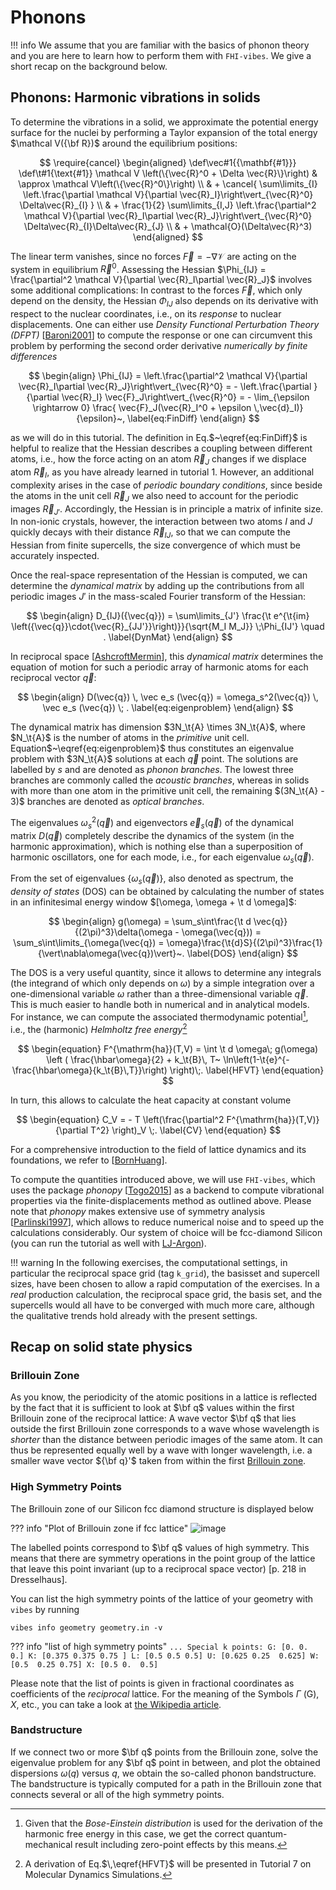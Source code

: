 # Phonons

!!! info
	We assume that you are familiar with the basics of phonon theory and you are here to learn how to perform them with `FHI-vibes`. We give a short recap on the background below.

## <a name="Phonons"></a> Phonons: Harmonic vibrations in solids

To determine the vibrations in a solid, we approximate the potential energy surface
for the nuclei by performing a Taylor expansion of the total energy $\mathcal V({\bf R})$ around the equilibrium positions:

$$
\require{cancel}
\begin{aligned}
\def\vec#1{{\mathbf{#1}}}
\def\t#1{\text{#1}}
\mathcal V \left(\{\vec{R}^0 + \Delta \vec{R}\}\right)
& \approx
\mathcal V\left(\{\vec{R}^0\}\right) \\
& + \cancel{ \sum\limits_{I} \left.\frac{\partial \mathcal V}{\partial \vec{R}_I}\right\vert_{\vec{R}^0} \Delta\vec{R}_{I} } \\
& + \frac{1}{2} \sum\limits_{I,J} \left.\frac{\partial^2 \mathcal V}{\partial \vec{R}_I\partial \vec{R}_J}\right\vert_{\vec{R}^0} \Delta\vec{R}_{I}\Delta\vec{R}_{J} \\
& + \mathcal{O}(\Delta\vec{R}^3)
\end{aligned}
$$

The linear term vanishes, since no forces $\vec{F} = - \nabla \mathcal V$ are acting on the system in equilibrium $\vec{R}^0$.
Assessing the Hessian $\Phi_{IJ} = \frac{\partial^2 \mathcal V}{\partial \vec{R}_I\partial \vec{R}_J}$ involves some additional
complications: In contrast to the forces $\vec{F}$, which only depend on the density, the Hessian $\Phi_{IJ}$ also depends
on its derivative with respect to the nuclear coordinates, i.e., on its _response_ to nuclear displacements. One can either
use _Density Functional Perturbation Theory (DFPT)_ [[Baroni2001](references.md#Baroni2001)] to compute the response
or one can circumvent this problem by performing the second order derivative _numerically by finite differences_

$$
\begin{align}
\Phi_{IJ}
= \left.\frac{\partial^2 \mathcal V}{\partial \vec{R}_I\partial \vec{R}_J}\right\vert_{\vec{R}^0}
= - \left.\frac{\partial }{\partial \vec{R}_I} \vec{F}_J\right\vert_{\vec{R}^0}
= - \lim_{\epsilon \rightarrow 0} \frac{ \vec{F}_J(\vec{R}_I^0 + \epsilon \,\vec{d}_I)}{\epsilon}~,
\label{eq:FinDiff}
\end{align}
$$

as we will do in this tutorial.
The definition in Eq.$~\eqref{eq:FinDiff}$ is helpful to realize that the Hessian describes a coupling between different atoms, i.e., how the force acting on an atom $\vec{R}_J$ changes
if we displace atom $\vec{R}_I$, as you have already learned in tutorial 1. However, an additional complexity arises in the case of _periodic boundary conditions_,
since beside the atoms in the unit cell $\vec{R}_J$ we also need to account for the periodic images $\vec{R}_{J'}$. Accordingly, the Hessian is in principle a matrix
of infinite size. In non-ionic crystals, however, the interaction between two atoms$~I$ and $J$ quickly decays with their distance$~\vec{R}_{IJ}$, so that we can compute the Hessian from
finite supercells, the size convergence of which must be accurately inspected.

Once the real-space representation of the Hessian is computed, we can determine the _dynamical matrix_ by adding up the contributions from all periodic images$~J'$ in the mass-scaled Fourier transform of the Hessian:

$$
\begin{align}
D_{IJ}({\vec{q}}) = \sum\limits_{J'}
\frac{\t e^{\t{im} \left({\vec{q}}\cdot{\vec{R}_{JJ'}}\right)}}{\sqrt{M_I M_J}}
\;\Phi_{IJ'}
\quad .
\label{DynMat}
\end{align}
$$

In reciprocal space [[AshcroftMermin](references.md#AshcroftMermin)],
this _dynamical matrix_ determines the equation of motion for such a periodic array of harmonic
atoms for each reciprocal vector$~\vec{q}$:

$$
\begin{align}
D(\vec{q}) \, \vec e_s (\vec{q}) = \omega_s^2(\vec{q}) \, \vec e_s (\vec{q})
\; .
\label{eq:eigenproblem}
\end{align}
$$

The dynamical matrix has dimension $3N_\t{A} \times 3N_\t{A}$, where $N_\t{A}$
is the number of
atoms in the *primitive* unit cell. Equation$~\eqref{eq:eigenproblem}$ thus
constitutes
an eigenvalue problem with $3N_\t{A}$ solutions at each $\vec q$ point. The
solutions
are labelled by $s$ and are denoted as *phonon branches*. The lowest three
branches are commonly called the *acoustic branches*, whereas in solids
with more than one atom in the primitive unit cell, the remaining $(3N_\t{A} -
3)$ branches are denoted as *optical branches*.

The eigenvalues$~\omega_s^2(\vec{q})$ and eigenvectors$~\vec e_s(\vec{q})$ of the
dynamical matrix$~D(\vec{q})$
completely describe the dynamics of the system (in the harmonic approximation), which is nothing else than a superposition
of harmonic oscillators, one for each mode, i.e., for each
eigenvalue$~\omega_s (\vec{q})$.

From the set of eigenvalues $\{ \omega_s (\vec{q}) \}$, also denoted as
spectrum, the *density of states* (DOS) can be obtained by
calculating the number of states in an infinitesimal energy window
$[\omega, \omega + \t d \omega]$:

$$
\begin{align}
g(\omega) = \sum_s\int\frac{\t d \vec{q}}{(2\pi)^3}\delta(\omega -
\omega(\vec{q})) = \sum_s\int\limits_{\omega(\vec{q}) =
\omega}\frac{\t{d}S}{(2\pi)^3}\frac{1}{\vert\nabla\omega(\vec{q})\vert}~.
\label{DOS}
\end{align}
$$

The DOS is a very useful quantity, since it allows to determine any integrals
(the integrand of which only depends on $\omega$) by a
simple integration over a one-dimensional variable$~\omega$ rather than a three-dimensional variable$~\vec{q}$. This is much
easier to handle both in numerical and in analytical models. For instance, we can compute the associated thermodynamic
potential[^footnote1], i.e., the (harmonic) *Helmholtz free
energy*[^footnote2]

$$
\begin{equation}
F^{\mathrm{ha}}(T,V)  = \int \t d \omega\; g(\omega) \left (
\frac{\hbar\omega}{2} + k_\t{B}\, T~
\ln\left(1-\t{e}^{-\frac{\hbar\omega}{k_\t{B}\,T}}\right)
\right)\;.
\label{HFVT}
\end{equation}
$$

In turn, this allows to calculate the heat capacity at constant
volume

$$
\begin{equation}
C_V = - T \left(\frac{\partial^2 F^{\mathrm{ha}}(T,V)}{\partial T^2} \right)_V \;.
\label{CV}
\end{equation}
$$

For a comprehensive introduction to the field of lattice dynamics and its
foundations, we refer to [[BornHuang](references.md#BornHuang)].

To compute the quantities introduced above, we will use
`FHI-vibes`, which uses the package _phonopy_ [[Togo2015](references.md#Togo2015)] as a backend to compute vibrational properties via the finite-displacements method as outlined above. Please note that
_phonopy_ makes extensive use of symmetry
analysis [[Parlinski1997](references.md#Parlinski1997)], which allows to reduce numerical noise and to speed up the calculations considerably. Our system of choice will be fcc-diamond Silicon (you can run the tutorial as well with [LJ-Argon](0_intro.md#lj-argon)).

!!! warning
    In the following exercises, the computational settings, in particular the reciprocal space grid (tag `k_grid`), the basisset and supercell sizes, have been chosen to allow a rapid computation of the exercises. In a _real_ production calculation, the reciprocal space grid, the basis set, and the supercells would all have to be converged with much more care,  although the qualitative trends hold already with the present settings.

## Recap on solid state physics

### Brillouin Zone

As you know, the periodicity of the atomic positions
in a lattice is reflected by the fact that it is sufficient to look at $\bf q$
values within the first Brillouin zone of the reciprocal lattice: A wave vector
$\bf q$ that lies outside the first Brillouin zone corresponds to a wave whose
wavelength is _shorter_ than the distance between periodic images of the
same atom. It can thus be represented equally well by a wave with longer
wavelength, i.e. a smaller wave vector ${\bf q}'$ taken from within the
first [Brillouin zone](https://en.wikipedia.org/wiki/Phonon\#Crystal_momentum).

### High Symmetry Points
The Brillouin zone of our Silicon fcc diamond structure is displayed below

??? info "Plot of Brillouin zone if fcc lattice"
	![image](assets/BZ_fcc.png)

The labelled points correspond to $\bf q$
values of high symmetry. This means that there are symmetry operations in the
point group of the lattice that leave this point invariant (up to a reciprocal space vector)
[p. 218 in Dresselhaus].

You can list the high symmetry points of the lattice of your geometry with `vibes` by
running

```
vibes info geometry geometry.in -v
```

??? info "list  of high symmetry points"
    ```
    ...
    Special k points:
    G: [0. 0. 0.]
    K: [0.375 0.375 0.75 ]
    L: [0.5 0.5 0.5]
    U: [0.625 0.25  0.625]
    W: [0.5  0.25 0.75]
    X: [0.5 0.  0.5]
    ```

Please note that the list of points is given in
fractional coordinates as coefficients of the _reciprocal_ lattice. For
the meaning of the Symbols $\Gamma$ (G), $X$, etc., you can take a look at [the Wikipedia article](https://en.wikipedia.org/wiki/Brillouin_zone#Critical_points).

### Bandstructure
If we connect two or more $\bf q$ points from the Brillouin zone, solve the eigenvalue
problem for any $\bf q$ point in between, and plot the
obtained dispersions $\omega (q)$ versus $q$, we obtain the so-called phonon bandstructure. The bandstructure is typically computed for a path in the Brillouin
zone that connects several or all of the high symmetry points.



[^footnote1]: Given that the _Bose-Einstein distribution_ is used for
the derivation of the harmonic free energy in this case, we get the correct quantum-mechanical result including zero-point effects by this means.

[^footnote2]: A derivation of Eq.$\,\eqref{HFVT}$ will be presented in Tutorial 7 on
Molecular Dynamics Simulations.
